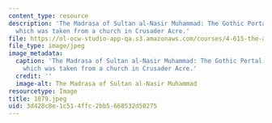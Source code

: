 ```yaml
---
content_type: resource
description: 'The Madrasa of Sultan al-Nasir Muhammad: The Gothic Portal of the Madrasa,
  which was taken from a church in Crusader Acre.'
file: https://ol-ocw-studio-app-qa.s3.amazonaws.com/courses/4-615-the-architecture-of-cairo-spring-2002/3d428c8e1c514ffc2bb5668532d50275_1079.jpeg
file_type: image/jpeg
image_metadata:
  caption: 'The Madrasa of Sultan al-Nasir Muhammad: The Gothic Portal of the Madrasa,
    which was taken from a church in Crusader Acre.'
  credit: ''
  image-alt: The Madrasa of Sultan al-Nasir Muhammad
resourcetype: Image
title: 1079.jpeg
uid: 3d428c8e-1c51-4ffc-2bb5-668532d50275
---
```

